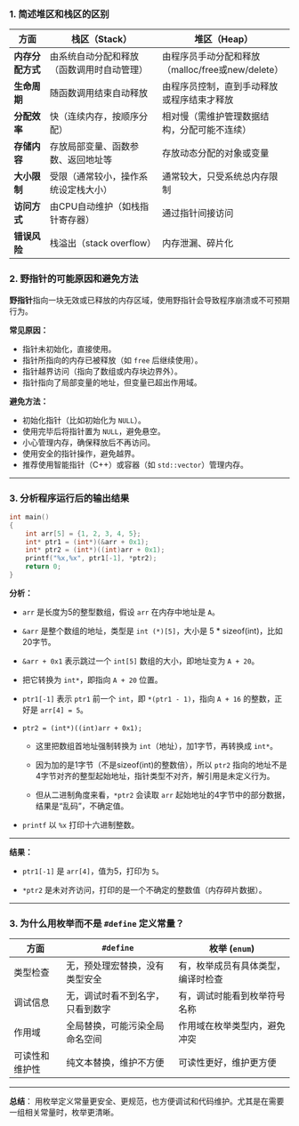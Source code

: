 ### 1. 简述堆区和栈区的区别
| 方面         | 栈区（Stack）             | 堆区（Heap）                            |
| ---------- | --------------------- | ----------------------------------- |
| **内存分配方式** | 由系统自动分配和释放（函数调用时自动管理） | 由程序员手动分配和释放（malloc/free或new/delete） |
| **生命周期**   | 随函数调用结束自动释放           | 由程序员控制，直到手动释放或程序结束才释放               |
| **分配效率**   | 快（连续内存，按顺序分配）         | 相对慢（需维护管理数据结构，分配可能不连续）              |
| **存储内容**   | 存放局部变量、函数参数、返回地址等     | 存放动态分配的对象或变量                        |
| **大小限制**   | 受限（通常较小，操作系统设定栈大小）    | 通常较大，只受系统总内存限制                      |
| **访问方式**   | 由CPU自动维护（如栈指针寄存器）     | 通过指针间接访问                            |
| **错误风险**   | 栈溢出（stack overflow）   | 内存泄漏、碎片化                            |
### 2. 野指针的可能原因和避免方法

**野指针**指向一块无效或已释放的内存区域，使用野指针会导致程序崩溃或不可预期行为。

**常见原因：**

* 指针未初始化，直接使用。
* 指针所指向的内存已被释放（如 `free` 后继续使用）。
* 指针越界访问（指向了数组或内存块边界外）。
* 指针指向了局部变量的地址，但变量已超出作用域。

**避免方法：**

* 初始化指针（比如初始化为 `NULL`）。
* 使用完毕后将指针置为 `NULL`，避免悬空。
* 小心管理内存，确保释放后不再访问。
* 使用安全的指针操作，避免越界。
* 推荐使用智能指针（C++）或容器（如 `std::vector`）管理内存。

---

### 3. 分析程序运行后的输出结果

```c
int main()
{
    int arr[5] = {1, 2, 3, 4, 5};
    int* ptr1 = (int*)(&arr + 0x1);
    int* ptr2 = (int*)((int)arr + 0x1);
    printf("%x,%x", ptr1[-1], *ptr2);
    return 0;
}
```

**分析：**

* `arr` 是长度为5的整型数组，假设 `arr` 在内存中地址是 `A`。

* `&arr` 是整个数组的地址，类型是 `int (*)[5]`，大小是 5 \* sizeof(int)，比如20字节。

* `&arr + 0x1` 表示跳过一个 `int[5]` 数组的大小，即地址变为 `A + 20`。

* 把它转换为 `int*`，即指向 `A + 20` 位置。

* `ptr1[-1]` 表示 `ptr1` 前一个 `int`，即 `*(ptr1 - 1)`，指向 `A + 16` 的整数，正好是 `arr[4] = 5`。

* `ptr2 = (int*)((int)arr + 0x1);`

  * 这里把数组首地址强制转换为 `int`（地址），加1字节，再转换成 `int*`。

  * 因为加的是1字节（不是sizeof(int)的整数倍），所以 `ptr2` 指向的地址不是4字节对齐的整型起始地址，指针类型不对齐，解引用是未定义行为。

  * 但从二进制角度来看，`*ptr2` 会读取 `arr` 起始地址的4字节中的部分数据，结果是“乱码”，不确定值。

* `printf` 以 `%x` 打印十六进制整数。

---

**结果：**

* `ptr1[-1]` 是 `arr[4]`，值为5，打印为 `5`。

* `*ptr2` 是未对齐访问，打印的是一个不确定的整数值（内存碎片数据）。

---

### 3. 为什么用枚举而不是 `#define` 定义常量？

| 方面      | `#define`        | 枚举 (`enum`)       |
| ------- | ---------------- | ----------------- |
| 类型检查    | 无，预处理宏替换，没有类型安全  | 有，枚举成员有具体类型，编译时检查 |
| 调试信息    | 无，调试时看不到名字，只看到数字 | 有，调试时能看到枚举符号名称    |
| 作用域     | 全局替换，可能污染全局命名空间  | 作用域在枚举类型内，避免冲突    |
| 可读性和维护性 | 纯文本替换，维护不方便      | 可读性更好，维护更方便       |

---

**总结**：
用枚举定义常量更安全、更规范，也方便调试和代码维护。尤其是在需要一组相关常量时，枚举更清晰。
